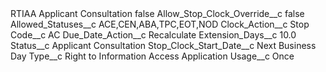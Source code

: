 <?xml version="1.0" encoding="UTF-8"?>
<CustomMetadata xmlns="http://soap.sforce.com/2006/04/metadata" xmlns:xsi="http://www.w3.org/2001/XMLSchema-instance" xmlns:xsd="http://www.w3.org/2001/XMLSchema">
    <label>RTIAA Applicant Consultation</label>
    <protected>false</protected>
    <values>
        <field>Allow_Stop_Clock_Override__c</field>
        <value xsi:type="xsd:boolean">false</value>
    </values>
    <values>
        <field>Allowed_Statuses__c</field>
        <value xsi:type="xsd:string">ACE,CEN,ABA,TPC,EOT,NOD</value>
    </values>
    <values>
        <field>Clock_Action__c</field>
        <value xsi:type="xsd:string">Stop</value>
    </values>
    <values>
        <field>Code__c</field>
        <value xsi:type="xsd:string">AC</value>
    </values>
    <values>
        <field>Due_Date_Action__c</field>
        <value xsi:type="xsd:string">Recalculate</value>
    </values>
    <values>
        <field>Extension_Days__c</field>
        <value xsi:type="xsd:double">10.0</value>
    </values>
    <values>
        <field>Status__c</field>
        <value xsi:type="xsd:string">Applicant Consultation</value>
    </values>
    <values>
        <field>Stop_Clock_Start_Date__c</field>
        <value xsi:type="xsd:string">Next Business Day</value>
    </values>
    <values>
        <field>Type__c</field>
        <value xsi:type="xsd:string">Right to Information Access Application</value>
    </values>
    <values>
        <field>Usage__c</field>
        <value xsi:type="xsd:string">Once</value>
    </values>
</CustomMetadata>
